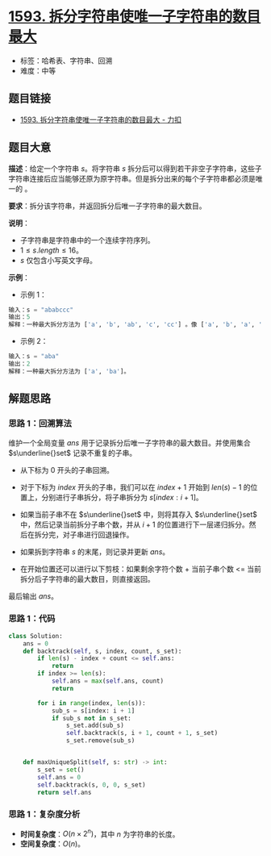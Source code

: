 # [1593. 拆分字符串使唯一子字符串的数目最大](https://leetcode.cn/problems/split-a-string-into-the-max-number-of-unique-substrings/)

- 标签：哈希表、字符串、回溯
- 难度：中等

## 题目链接

- [1593. 拆分字符串使唯一子字符串的数目最大 - 力扣](https://leetcode.cn/problems/split-a-string-into-the-max-number-of-unique-substrings/)

## 题目大意

**描述**：给定一个字符串 $s$。将字符串 $s$ 拆分后可以得到若干非空子字符串，这些子字符串连接后应当能够还原为原字符串。但是拆分出来的每个子字符串都必须是唯一的 。

**要求**：拆分该字符串，并返回拆分后唯一子字符串的最大数目。

**说明**：

- 子字符串是字符串中的一个连续字符序列。
- $1 \le s.length \le 16$。
- $s$ 仅包含小写英文字母。

**示例**：

- 示例 1：

```python
输入：s = "ababccc"
输出：5
解释：一种最大拆分方法为 ['a', 'b', 'ab', 'c', 'cc'] 。像 ['a', 'b', 'a', 'b', 'c', 'cc'] 这样拆分不满足题目要求，因为其中的 'a' 和 'b' 都出现了不止一次。
```

- 示例 2：

```python
输入：s = "aba"
输出：2
解释：一种最大拆分方法为 ['a', 'ba']。
```

## 解题思路

### 思路 1：回溯算法

维护一个全局变量 $ans$ 用于记录拆分后唯一子字符串的最大数目。并使用集合 $s\underline{}set$ 记录不重复的子串。

- 从下标为 $0$ 开头的子串回溯。
- 对于下标为 $index$ 开头的子串，我们可以在 $index + 1$ 开始到 $len(s) - 1$ 的位置上，分别进行子串拆分，将子串拆分为 $s[index: i + 1]$。

- 如果当前子串不在 $s\underline{}set$ 中，则将其存入 $s\underline{}set$ 中，然后记录当前拆分子串个数，并从 $i + 1$ 的位置进行下一层递归拆分。然后在拆分完，对子串进行回退操作。
- 如果拆到字符串 $s$ 的末尾，则记录并更新 $ans$。
- 在开始位置还可以进行以下剪枝：如果剩余字符个数 + 当前子串个数 <= 当前拆分后子字符串的最大数目，则直接返回。

最后输出 $ans$。

### 思路 1：代码

```python
class Solution:
    ans = 0
    def backtrack(self, s, index, count, s_set):
        if len(s) - index + count <= self.ans:
            return 
        if index >= len(s):
            self.ans = max(self.ans, count)
            return

        for i in range(index, len(s)):
            sub_s = s[index: i + 1]
            if sub_s not in s_set:
                s_set.add(sub_s)
                self.backtrack(s, i + 1, count + 1, s_set)
                s_set.remove(sub_s)


    def maxUniqueSplit(self, s: str) -> int:
        s_set = set()
        self.ans = 0
        self.backtrack(s, 0, 0, s_set)
        return self.ans
```

### 思路 1：复杂度分析

- **时间复杂度**：$O(n \times 2^n)$，其中 $n$ 为字符串的长度。
- **空间复杂度**：$O(n)$。

